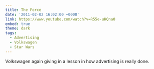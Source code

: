 ```yaml
---
title: The Force
date: '2011-02-02 16:02:00 +0000'
link: https://www.youtube.com/watch?v=R55e-uHQna0
embed: true
theme: dark
tags:
  - Advertising
  - Volkswagen
  - Star Wars
---
```

Volkswagen again giving in a lesson in how advertising is really done.
